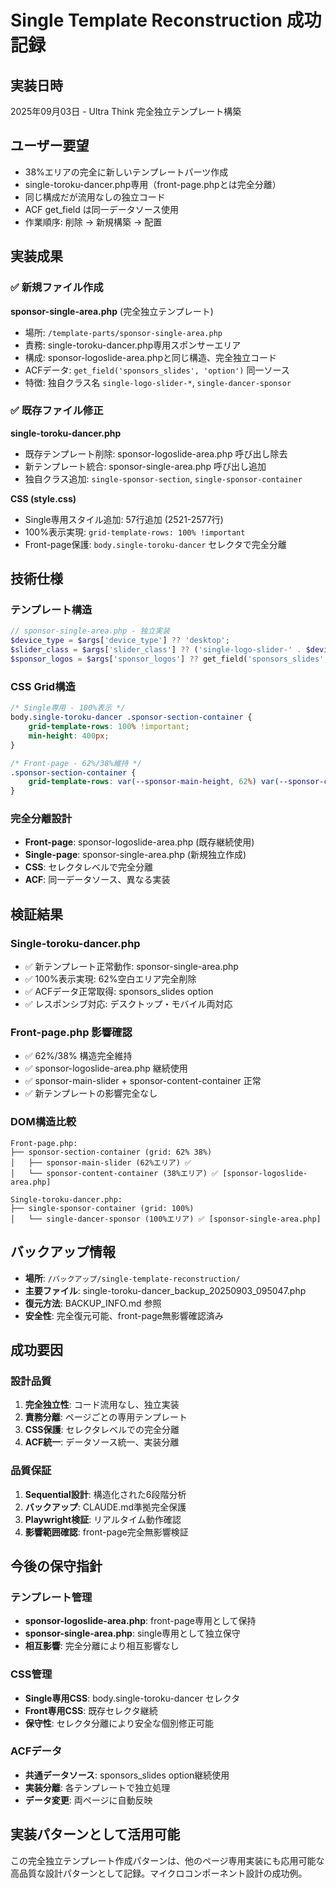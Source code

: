 # Single Template Reconstruction 成功記録

## 実装日時
2025年09月03日 - Ultra Think 完全独立テンプレート構築

## ユーザー要望
- 38%エリアの完全に新しいテンプレートパーツ作成
- single-toroku-dancer.php専用（front-page.phpとは完全分離）
- 同じ構成だが流用なしの独立コード
- ACF get_field は同一データソース使用
- 作業順序: 削除 → 新規構築 → 配置

## 実装成果

### ✅ 新規ファイル作成
**sponsor-single-area.php** (完全独立テンプレート)
- 場所: `/template-parts/sponsor-single-area.php`
- 責務: single-toroku-dancer.php専用スポンサーエリア
- 構成: sponsor-logoslide-area.phpと同じ構造、完全独立コード
- ACFデータ: `get_field('sponsors_slides', 'option')` 同一ソース
- 特徴: 独自クラス名 `single-logo-slider-*`, `single-dancer-sponsor`

### ✅ 既存ファイル修正
**single-toroku-dancer.php**
- 既存テンプレート削除: sponsor-logoslide-area.php 呼び出し除去
- 新テンプレート統合: sponsor-single-area.php 呼び出し追加
- 独自クラス追加: `single-sponsor-section`, `single-sponsor-container`

**CSS (style.css)**
- Single専用スタイル追加: 57行追加 (2521-2577行)
- 100%表示実現: `grid-template-rows: 100% !important`
- Front-page保護: `body.single-toroku-dancer` セレクタで完全分離

## 技術仕様

### テンプレート構造
```php
// sponsor-single-area.php - 独立実装
$device_type = $args['device_type'] ?? 'desktop';
$slider_class = $args['slider_class'] ?? ('single-logo-slider-' . $device_type);
$sponsor_logos = $args['sponsor_logos'] ?? get_field('sponsors_slides', 'option');
```

### CSS Grid構造
```css
/* Single専用 - 100%表示 */
body.single-toroku-dancer .sponsor-section-container {
    grid-template-rows: 100% !important;
    min-height: 400px;
}

/* Front-page - 62%/38%維持 */
.sponsor-section-container {
    grid-template-rows: var(--sponsor-main-height, 62%) var(--sponsor-content-height, 38%);
}
```

### 完全分離設計
- **Front-page**: sponsor-logoslide-area.php (既存継続使用)
- **Single-page**: sponsor-single-area.php (新規独立作成)
- **CSS**: セレクタレベルで完全分離
- **ACF**: 同一データソース、異なる実装

## 検証結果

### Single-toroku-dancer.php
- ✅ 新テンプレート正常動作: sponsor-single-area.php
- ✅ 100%表示実現: 62%空白エリア完全削除
- ✅ ACFデータ正常取得: sponsors_slides option
- ✅ レスポンシブ対応: デスクトップ・モバイル両対応

### Front-page.php 影響確認
- ✅ 62%/38% 構造完全維持
- ✅ sponsor-logoslide-area.php 継続使用
- ✅ sponsor-main-slider + sponsor-content-container 正常
- ✅ 新テンプレートの影響完全なし

### DOM構造比較
```
Front-page.php:
├── sponsor-section-container (grid: 62% 38%)
│   ├── sponsor-main-slider (62%エリア) ✅
│   └── sponsor-content-container (38%エリア) ✅ [sponsor-logoslide-area.php]

Single-toroku-dancer.php:
├── single-sponsor-container (grid: 100%)
│   └── single-dancer-sponsor (100%エリア) ✅ [sponsor-single-area.php]
```

## バックアップ情報
- **場所**: `/バックアップ/single-template-reconstruction/`
- **主要ファイル**: single-toroku-dancer_backup_20250903_095047.php
- **復元方法**: BACKUP_INFO.md 参照
- **安全性**: 完全復元可能、front-page無影響確認済み

## 成功要因

### 設計品質
1. **完全独立性**: コード流用なし、独立実装
2. **責務分離**: ページごとの専用テンプレート
3. **CSS保護**: セレクタレベルでの完全分離
4. **ACF統一**: データソース統一、実装分離

### 品質保証
1. **Sequential設計**: 構造化された6段階分析
2. **バックアップ**: CLAUDE.md準拠完全保護
3. **Playwright検証**: リアルタイム動作確認
4. **影響範囲確認**: front-page完全無影響検証

## 今後の保守指針

### テンプレート管理
- **sponsor-logoslide-area.php**: front-page専用として保持
- **sponsor-single-area.php**: single専用として独立保守
- **相互影響**: 完全分離により相互影響なし

### CSS管理
- **Single専用CSS**: body.single-toroku-dancer セレクタ
- **Front専用CSS**: 既存セレクタ継続
- **保守性**: セレクタ分離により安全な個別修正可能

### ACFデータ
- **共通データソース**: sponsors_slides option継続使用
- **実装分離**: 各テンプレートで独立処理
- **データ変更**: 両ページに自動反映

## 実装パターンとして活用可能
この完全独立テンプレート作成パターンは、他のページ専用実装にも応用可能な高品質な設計パターンとして記録。マイクロコンポーネント設計の成功例。